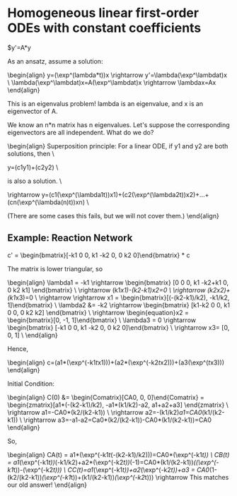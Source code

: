 # Homogeneous linear first-order ODEs with constant coefficients

$y'=A*y


As an ansatz, assume a solution: 

\begin{align}
y=(\exp^\(lambda*t))x \rightarrow y'=\lambda(\exp^\lambdat)x  \\
\lambda(\exp^\lambdat)x=A(\exp^\lambdat)x \rightarrow \lambdax=Ax
\end{align}

This is an eigenvalus problem! lambda is an eigenvalue, and x is an eigenvector of A.

We know an n*n matrix has n eigenvalues. Let's suppose the corresponding eigenvectors are all independent. What do we do?

\begin{align} 
Superposition principle: For a linear ODE, if y1 and y2 are both solutions, then \\

y=(c1y1)+(c2y2) \\

is also a solution. \\

\rightarrow y=(c1(\exp^(\lambda1t))x1)+(c2(\exp^(\lambda2t))x2)+...+(cn(\exp^(\lambda(n)t))xn) \\

(There are some cases this fails, but we will not cover them.)
\end{align}


## Example: Reaction Network


c' =  \begin{bmatrix}[-k1 0 0, k1 -k2 0, 0 k2 0]\end{bmatrix} * c

The matrix is lower triangular, so

\begin{align}
\lambda1 = -k1 \rightarrow \begin{bmatrix} [0 0 0, k1 -k2+k1 0, 0 k2 k1] \end{bmatrix} \\
\rightarrow (k1*x1)-(k2-k1)*x2=0 \\
\rightarrow (k2*x2)+(k1*x3)=0 \\
\rightarrow \rightarrow x1 = \begin{bmatrix}[(-(k2-k1)/k2), -k1/k2, 1]\end{bmatrix} \\
\lambda2 &= -k2 \rightarrow \begin{bmatrix} [k1-k2 0 0, k1 0 0, 0 k2 k2] \end{bmatrix} \\
\rightarrow \begin{equation}x2 = \begin{bmatrix}[0, -1, 1]\end{bmatrix}  \\
\lambda3 = 0 \rightarrow \begin{bmatrix} [-k1 0 0, k1 -k2 0, 0 k2 0]\end{bmatrix} \\
\rightarrow x3= [0, 0, 1] \\
\end{align}

Hence,

\begin{align}
c=(a1*(\exp^(-k1*t*x1)))+(a2*(\exp^(-k2*t*x2)))+(a3(\exp^(*t*x3)))
\end{align}

Initial Condition:

\begin{align}
C(0) &= \begin{Comatrix}[CA0, 0, 0]\end{Comatrix} = \begin{zmatrix}[a1*(-(k2-k1)/k2), -a1*(k1/k2)-a2, a1+a2+a3] \end{zmatrix} \\
\rightarrow a1=-CA0*(k2/(k2-k1)) \\
\rightarrow a2=-(k1/k2)*a1=CA0*(k1/(k2-k1)) \\
\rightarrow a3=-a1-a2=Ca0*(k2/(k2-k1))-CA0*(k1/(k2-k1))=CA0
\end{align}

So,

\begin{align}
CA(t) = a1*(\exp^(-k1*t*(-(k2-k1)/k2)))=CA0*(\exp^(-k1*t)) \\
CB(t) = a1*(\exp^(-k1*t))*(-k1/k2)+a2*(\exp^(-k2*t))*(-1)=CA0*(k1/(k2-k1))*((\exp^(-k1*t))-(\exp^(-k2*t))) \\
CC(t)=a1*(\exp^(-k1*t))+a2*(\exp^(-k2*t))+a3 = CA0*(1-(k2/(k2-k1))*(\exp^(-k1*t))+(k1/(k2-k1))*(\exp^(-k2*t))) \rightarrow This matches our old answer!
\end{align}